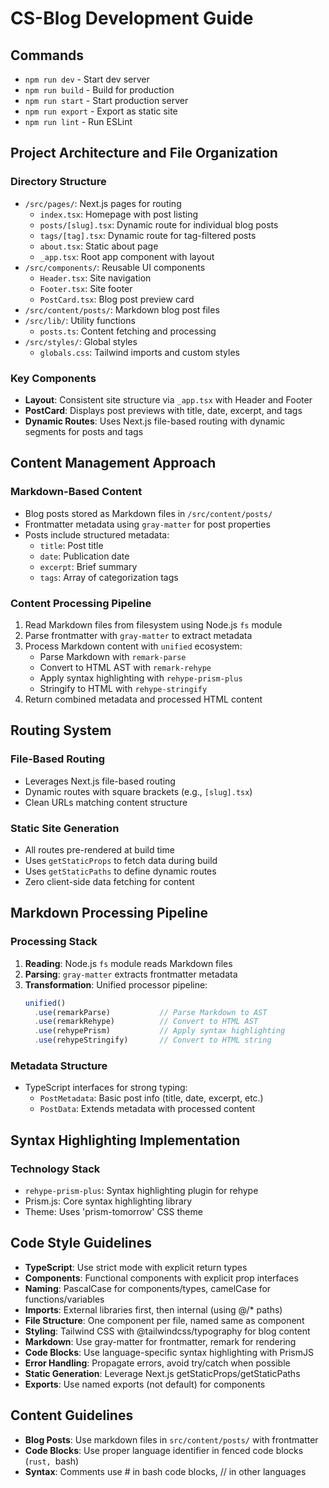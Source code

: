 # CS-Blog Development Guide

## Commands
- `npm run dev` - Start dev server
- `npm run build` - Build for production
- `npm run start` - Start production server
- `npm run export` - Export as static site
- `npm run lint` - Run ESLint

## Project Architecture and File Organization

### Directory Structure
- `/src/pages/`: Next.js pages for routing
  - `index.tsx`: Homepage with post listing
  - `posts/[slug].tsx`: Dynamic route for individual blog posts
  - `tags/[tag].tsx`: Dynamic route for tag-filtered posts
  - `about.tsx`: Static about page
  - `_app.tsx`: Root app component with layout
- `/src/components/`: Reusable UI components
  - `Header.tsx`: Site navigation
  - `Footer.tsx`: Site footer
  - `PostCard.tsx`: Blog post preview card
- `/src/content/posts/`: Markdown blog post files
- `/src/lib/`: Utility functions
  - `posts.ts`: Content fetching and processing
- `/src/styles/`: Global styles
  - `globals.css`: Tailwind imports and custom styles

### Key Components
- **Layout**: Consistent site structure via `_app.tsx` with Header and Footer
- **PostCard**: Displays post previews with title, date, excerpt, and tags
- **Dynamic Routes**: Uses Next.js file-based routing with dynamic segments for posts and tags

## Content Management Approach

### Markdown-Based Content
- Blog posts stored as Markdown files in `/src/content/posts/`
- Frontmatter metadata using `gray-matter` for post properties
- Posts include structured metadata:
  - `title`: Post title
  - `date`: Publication date
  - `excerpt`: Brief summary
  - `tags`: Array of categorization tags

### Content Processing Pipeline
1. Read Markdown files from filesystem using Node.js `fs` module
2. Parse frontmatter with `gray-matter` to extract metadata
3. Process Markdown content with `unified` ecosystem:
   - Parse Markdown with `remark-parse`
   - Convert to HTML AST with `remark-rehype`
   - Apply syntax highlighting with `rehype-prism-plus`
   - Stringify to HTML with `rehype-stringify`
4. Return combined metadata and processed HTML content

## Routing System

### File-Based Routing
- Leverages Next.js file-based routing
- Dynamic routes with square brackets (e.g., `[slug].tsx`)
- Clean URLs matching content structure

### Static Site Generation
- All routes pre-rendered at build time
- Uses `getStaticProps` to fetch data during build
- Uses `getStaticPaths` to define dynamic routes
- Zero client-side data fetching for content

## Markdown Processing Pipeline

### Processing Stack
1. **Reading**: Node.js `fs` module reads Markdown files
2. **Parsing**: `gray-matter` extracts frontmatter metadata
3. **Transformation**: Unified processor pipeline:
   ```typescript
   unified()
     .use(remarkParse)           // Parse Markdown to AST
     .use(remarkRehype)          // Convert to HTML AST
     .use(rehypePrism)           // Apply syntax highlighting
     .use(rehypeStringify)       // Convert to HTML string
   ```

### Metadata Structure
- TypeScript interfaces for strong typing:
  - `PostMetadata`: Basic post info (title, date, excerpt, etc.)
  - `PostData`: Extends metadata with processed content

## Syntax Highlighting Implementation

### Technology Stack
- `rehype-prism-plus`: Syntax highlighting plugin for rehype
- Prism.js: Core syntax highlighting library
- Theme: Uses 'prism-tomorrow' CSS theme

## Code Style Guidelines
- **TypeScript**: Use strict mode with explicit return types
- **Components**: Functional components with explicit prop interfaces
- **Naming**: PascalCase for components/types, camelCase for functions/variables
- **Imports**: External libraries first, then internal (using @/* paths)
- **File Structure**: One component per file, named same as component
- **Styling**: Tailwind CSS with @tailwindcss/typography for blog content
- **Markdown**: Use gray-matter for frontmatter, remark for rendering
- **Code Blocks**: Use language-specific syntax highlighting with PrismJS
- **Error Handling**: Propagate errors, avoid try/catch when possible
- **Static Generation**: Leverage Next.js getStaticProps/getStaticPaths
- **Exports**: Use named exports (not default) for components

## Content Guidelines
- **Blog Posts**: Use markdown files in `src/content/posts/` with frontmatter
- **Code Blocks**: Use proper language identifier in fenced code blocks (```rust, ```bash)
- **Syntax**: Comments use # in bash code blocks, // in other languages